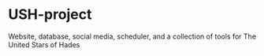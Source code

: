 # USH-project
Website, database, social media, scheduler, and a collection of tools for The United Stars of Hades
